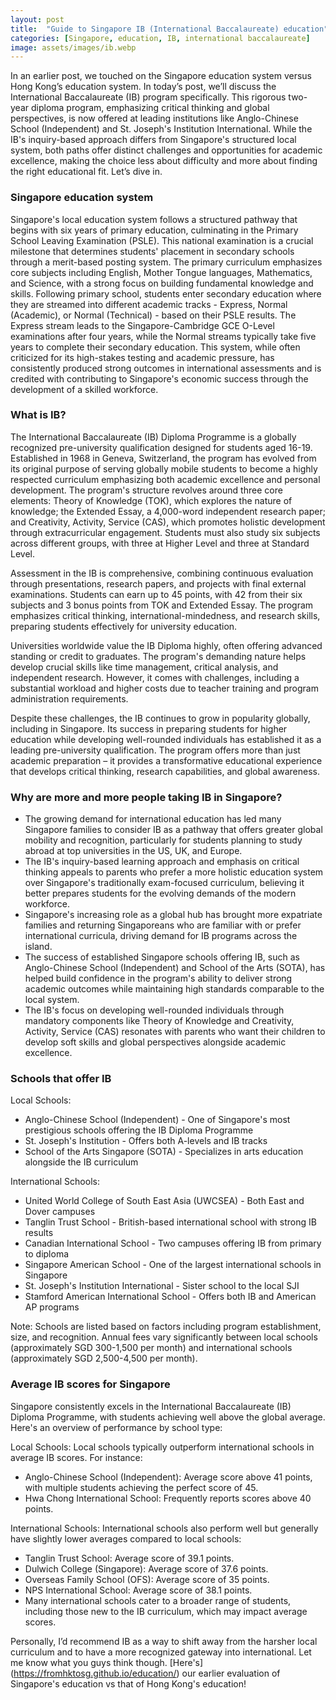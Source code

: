 ```yaml
---
layout: post
title:  "Guide to Singapore IB (International Baccalaureate) education"
categories: [Singapore, education, IB, international baccalaureate]
image: assets/images/ib.webp
---
```


In an earlier post, we touched on the Singapore education system versus Hong Kong’s education system. In today’s post, we’ll discuss the International Baccalaureate (IB) program specifically. This rigorous two-year diploma program, emphasizing critical thinking and global perspectives, is now offered at leading institutions like Anglo-Chinese School (Independent) and St. Joseph's Institution International. While the IB's inquiry-based approach differs from Singapore's structured local system, both paths offer distinct challenges and opportunities for academic excellence, making the choice less about difficulty and more about finding the right educational fit. Let’s dive in.

### Singapore education system

Singapore's local education system follows a structured pathway that begins with six years of primary education, culminating in the Primary School Leaving Examination (PSLE). This national examination is a crucial milestone that determines students' placement in secondary schools through a merit-based posting system. The primary curriculum emphasizes core subjects including English, Mother Tongue languages, Mathematics, and Science, with a strong focus on building fundamental knowledge and skills.
Following primary school, students enter secondary education where they are streamed into different academic tracks - Express, Normal (Academic), or Normal (Technical) - based on their PSLE results. The Express stream leads to the Singapore-Cambridge GCE O-Level examinations after four years, while the Normal streams typically take five years to complete their secondary education. This system, while often criticized for its high-stakes testing and academic pressure, has consistently produced strong outcomes in international assessments and is credited with contributing to Singapore's economic success through the development of a skilled workforce.

### What is IB?

The International Baccalaureate (IB) Diploma Programme is a globally recognized pre-university qualification designed for students aged 16-19. Established in 1968 in Geneva, Switzerland, the program has evolved from its original purpose of serving globally mobile students to become a highly respected curriculum emphasizing both academic excellence and personal development.
The program's structure revolves around three core elements: Theory of Knowledge (TOK), which explores the nature of knowledge; the Extended Essay, a 4,000-word independent research paper; and Creativity, Activity, Service (CAS), which promotes holistic development through extracurricular engagement. Students must also study six subjects across different groups, with three at Higher Level and three at Standard Level.

Assessment in the IB is comprehensive, combining continuous evaluation through presentations, research papers, and projects with final external examinations. Students can earn up to 45 points, with 42 from their six subjects and 3 bonus points from TOK and Extended Essay. The program emphasizes critical thinking, international-mindedness, and research skills, preparing students effectively for university education.

Universities worldwide value the IB Diploma highly, often offering advanced standing or credit to graduates. The program's demanding nature helps develop crucial skills like time management, critical analysis, and independent research. However, it comes with challenges, including a substantial workload and higher costs due to teacher training and program administration requirements.

Despite these challenges, the IB continues to grow in popularity globally, including in Singapore. Its success in preparing students for higher education while developing well-rounded individuals has established it as a leading pre-university qualification. The program offers more than just academic preparation – it provides a transformative educational experience that develops critical thinking, research capabilities, and global awareness.

### Why are more and more people taking IB in Singapore?

+ The growing demand for international education has led many Singapore families to consider IB as a pathway that offers greater global mobility and recognition, particularly for students planning to study abroad at top universities in the US, UK, and Europe.
+ The IB's inquiry-based learning approach and emphasis on critical thinking appeals to parents who prefer a more holistic education system over Singapore's traditionally exam-focused curriculum, believing it better prepares students for the evolving demands of the modern workforce.
+ Singapore's increasing role as a global hub has brought more expatriate families and returning Singaporeans who are familiar with or prefer international curricula, driving demand for IB programs across the island.
+ The success of established Singapore schools offering IB, such as Anglo-Chinese School (Independent) and School of the Arts (SOTA), has helped build confidence in the program's ability to deliver strong academic outcomes while maintaining high standards comparable to the local system.
+ The IB's focus on developing well-rounded individuals through mandatory components like Theory of Knowledge and Creativity, Activity, Service (CAS) resonates with parents who want their children to develop soft skills and global perspectives alongside academic excellence.

### Schools that offer IB

Local Schools:

+ Anglo-Chinese School (Independent) - One of Singapore's most prestigious schools offering the IB Diploma Programme
+ St. Joseph's Institution - Offers both A-levels and IB tracks
+ School of the Arts Singapore (SOTA) - Specializes in arts education alongside the IB curriculum

International Schools:

+ United World College of South East Asia (UWCSEA) - Both East and Dover campuses
+ Tanglin Trust School - British-based international school with strong IB results
+ Canadian International School - Two campuses offering IB from primary to diploma
+ Singapore American School - One of the largest international schools in Singapore
+ St. Joseph's Institution International - Sister school to the local SJI
+ Stamford American International School - Offers both IB and American AP programs

Note: Schools are listed based on factors including program establishment, size, and recognition. Annual fees vary significantly between local schools (approximately SGD 300-1,500 per month) and international schools (approximately SGD 2,500-4,500 per month).

### Average IB scores for Singapore

Singapore consistently excels in the International Baccalaureate (IB) Diploma Programme, with students achieving well above the global average. Here's an overview of performance by school type:

Local Schools: Local schools typically outperform international schools in average IB scores. For instance:
+ Anglo-Chinese School (Independent): Average score above 41 points, with multiple students achieving the perfect score of 45.
+ Hwa Chong International School: Frequently reports scores above 40 points.

International Schools: International schools also perform well but generally have slightly lower averages compared to local schools:
+ Tanglin Trust School: Average score of 39.1 points.
+ Dulwich College (Singapore): Average score of 37.6 points.
+ Overseas Family School (OFS): Average score of 35 points.
+ NPS International School: Average score of 38.1 points.
+ Many international schools cater to a broader range of students, including those new to the IB curriculum, which may impact average scores.

Personally, I’d recommend IB as a way to shift away from the harsher local curriculum and to have a more recognized gateway into international. Let me know what you guys think though. [Here's] (https://fromhktosg.github.io/education/) our earlier evaluation of Singapore's education vs that of Hong Kong's education!
